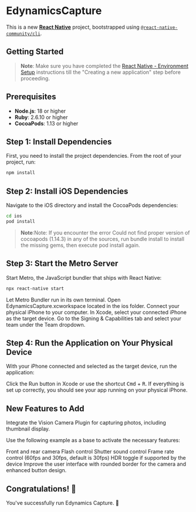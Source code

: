 # EdynamicsCapture

This is a new [**React Native**](https://reactnative.dev) project, bootstrapped using [`@react-native-community/cli`](https://github.com/react-native-community/cli).

## Getting Started

> **Note**: Make sure you have completed the [React Native - Environment Setup](https://reactnative.dev/docs/environment-setup) instructions till the "Creating a new application" step before proceeding.

## Prerequisites

- **Node.js**: 18 or higher
- **Ruby**: 2.6.10 or higher
- **CocoaPods**: 1.13 or higher

## Step 1: Install Dependencies

First, you need to install the project dependencies. From the root of your project, run:

```bash
npm install
```

## Step 2: Install iOS Dependencies

Navigate to the iOS directory and install the CocoaPods dependencies:

```bash
cd ios
pod install
```

> **Note**:Note: If you encounter the error Could not find proper version of cocoapods (1.14.3) in any of the sources, run bundle install to install the missing gems, then execute pod install again.

## Step 3: Start the Metro Server

Start Metro, the JavaScript bundler that ships with React Native:

```bash
npx react-native start
```

Let Metro Bundler run in its own terminal.
Open EdynamicsCapture.xcworkspace located in the ios folder.
Connect your physical iPhone to your computer.
In Xcode, select your connected iPhone as the target device.
Go to the Signing & Capabilities tab and select your team under the Team dropdown.

## Step 4: Run the Application on Your Physical Device

With your iPhone connected and selected as the target device, run the application:

Click the Run button in Xcode or use the shortcut <kbd>Cmd</kbd> + <kbd>R</kbd>.
If everything is set up correctly, you should see your app running on your physical iPhone.

## New Features to Add

Integrate the Vision Camera Plugin for capturing photos, including thumbnail display.

Use the following example as a base to activate the necessary features:

Front and rear camera
Flash control
Shutter sound control
Frame rate control (60fps and 30fps, default is 30fps)
HDR toggle if supported by the device
Improve the user interface with rounded border for the camera and enhanced button design.

## Congratulations! 🎉

You've successfully run Edynamics Capture. 🥳

```

```
